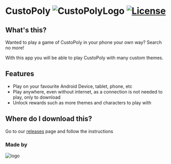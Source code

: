 # CustoPoly ![CustoPolyLogo](http://i.imgur.com/8FYM0Ci.png?2) [![License](https://img.shields.io/badge/License-Apache%202.0-FF00FF.svg?style=plastic)](http://www.apache.org/licenses/LICENSE-2.0)

## What's this?
Wanted to play a game of CustoPoly in your phone your own way? Search no more!

With this app you will be able to play CustoPoly with many custom themes.

## Features
* Play on your favourite Android Device, tablet, phone, etc
* Play anywhere, even without internet, as a connection is not needed to play, only to download
* Unlock rewards such as more themes and characters to play with

## Where do I download this?
Go to our [releases](https://github.com/Mortadelegle/CustoPoly/releases "releases") page and follow the instructions

### Made by
![logo](http://i.imgur.com/s9z8dFB.png)
